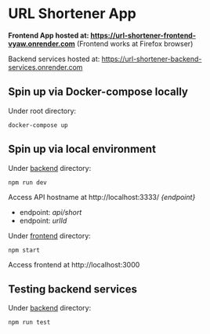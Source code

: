 # URL Shortener App

**Frontend App hosted at: https://url-shortener-frontend-vyaw.onrender.com** (Frontend works at Firefox browser)

Backend services hosted at: https://url-shortener-backend-services.onrender.com

## Spin up via Docker-compose locally

Under root directory:

```
docker-compose up
```

## Spin up via local environment

Under [backend](/backend/) directory:

```
npm run dev
```

Access API hostname at http://localhost:3333/ _{endpoint}_

- endpoint: _api/short_
- endpoint: _urlId_

Under [frontend](/frontend/) directory:

```
npm start
```

Access frontend at http://localhost:3000

## Testing backend services

Under [backend](/backend/) directory:

```
npm run test
```
